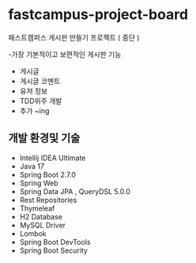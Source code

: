 # fastcampus-project-board

패스트캠퍼스 게시판 만들기 프로젝트 ( 중단 )

-가장 기본적이고 보편적인 게시판 기능
- 게시글
- 게시글 코멘트 
- 유저 정보 
- TDD위주 개발
- 추가 ~ing


## 개발 환경및 기술
- Intellij IDEA Ultimate
- Java 17
- Spring Boot 2.7.0
- Spring Web
- Spring Data JPA , QueryDSL 5.0.0
- Rest Repositories
- Thymeleaf
- H2 Database
- MySQL Driver
- Lombok
- Spring Boot DevTools
- Spring Boot Security
